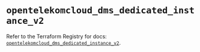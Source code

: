 # `opentelekomcloud_dms_dedicated_instance_v2`

Refer to the Terraform Registry for docs: [`opentelekomcloud_dms_dedicated_instance_v2`](https://registry.terraform.io/providers/opentelekomcloud/opentelekomcloud/1.36.44/docs/resources/dms_dedicated_instance_v2).
